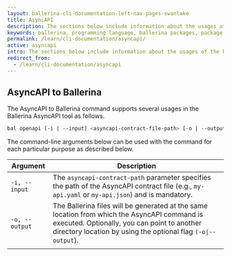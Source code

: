 ```yaml
---
layout: ballerina-cli-documentation-left-nav-pages-swanlake
title: AsyncAPI
description: The sections below include information about the usages of the Ballerina AsyncAPI tool.
keywords: ballerina, programming language, ballerina packages, package structure, package layout, AsyncAPI
permalink: /learn/cli-documentation/asyncapi/
active: asyncapi
intro: The sections below include information about the usages of the Ballerina AsyncAPI tool.
redirect_from:
  - /learn/cli-documentation/asyncapi
---
```


## AsyncAPI to Ballerina 

The AsyncAPI to Ballerina command supports several usages in the Ballerina AsyncAPI tool as follows.

```bash
bal openapi [-i | --input] <asyncapi-contract-file-path> [-o | --output] <output-location>
```

The command-line arguments below can be used with the command for each particular purpose as described below.

| Argument       | Description                                                                                                                                                                                                                                                                                                                                                                   |
|----------------|-------------------------------------------------------------------------------------------------------------------------------------------------------------------------------------------------------------------------------------------------------------------------------------------------------------------------------------------------------------------------------|
| `-i, --input`  | The `asyncapi-contract-path` parameter specifies the path of the AsyncAPI contract file (e.g., `my-api.yaml` or `my-api.json`) and is mandatory.                                                                 |
| `-o, --output` | The Ballerina files will be generated at the same location from which the AsyncAPI command is executed. Optionally, you can point to another directory location by using the optional flag `(-o\|--output`). |
|                |                                                                                                                                                                                                                                                                                                                                                                               |
                                                                                                      

<style> #tree-expand-all , #tree-collapse-all, .cTocElements {display:none;} .cGitButtonContainer {padding-left: 40px;} </style>
